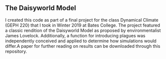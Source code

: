 ## The Daisyworld Model
I created this code as part of a final project for the class Dynamical Climate (GEPH 220) that I took in Winter 2019 at Bates College. The project featured a classic rendition of the Daisyworld Model as proposed by environmentalist James Lovelock. Additionally, a function for introducing plagues was independently conceived and applied to determine how simulations would differ.A paper for further reading on results can be downloaded through this repository.
